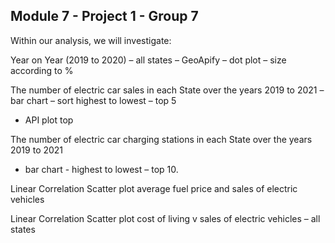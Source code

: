 ## Module 7 - Project 1 - Group 7

Within our analysis, we will investigate:

Year on Year (2019 to 2020) – all states – GeoApify – dot plot – size according to %

The number of electric car sales in each State over the years 2019 to 2021 
– bar chart – sort highest to lowest – top 5
-	API plot top 

The number of electric car charging stations in each State over the years 2019 to 2021 
- bar chart - highest to lowest – top 10.

Linear Correlation Scatter plot average fuel price and sales of electric vehicles 

Linear Correlation Scatter plot cost of living v sales of electric vehicles – all states 
